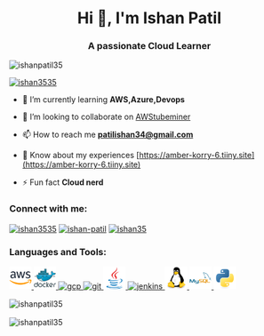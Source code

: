 <h1 align="center">Hi 👋, I'm Ishan Patil</h1>
<h3 align="center">A passionate Cloud Learner</h3>

 

<p align="left"> <img src="https://komarev.com/ghpvc/?username=ishanpatil35&label=Profile%20views&color=0e75b6&style=flat" alt="ishanpatil35" /> </p>

<p align="left"> <a href="https://twitter.com/ishan3535" target="blank"><img src="https://img.shields.io/twitter/follow/ishan3535?logo=twitter&style=for-the-badge" alt="ishan3535" /></a> </p>

- 🌱 I’m currently learning **AWS,Azure,Devops**

- 👯 I’m looking to collaborate on [AWStubeminer](https://github.com/ishanpatil35/AWS-TubeMiner)

- 📫 How to reach me **patilishan34@gmail.com**

- 📄 Know about my experiences [https://amber-korry-6.tiiny.site](https://amber-korry-6.tiiny.site)

- ⚡ Fun fact **Cloud nerd**

<h3 align="left">Connect with me:</h3>
<p align="left">
<a href="https://twitter.com/ishan3535" target="blank"><img align="center" src="https://raw.githubusercontent.com/rahuldkjain/github-profile-readme-generator/master/src/images/icons/Social/twitter.svg" alt="ishan3535" height="30" width="40" /></a>
<a href="https://linkedin.com/in/ishan-patil" target="blank"><img align="center" src="https://raw.githubusercontent.com/rahuldkjain/github-profile-readme-generator/master/src/images/icons/Social/linked-in-alt.svg" alt="ishan-patil" height="30" width="40" /></a>
<a href="https://instagram.com/ishan35" target="blank"><img align="center" src="https://raw.githubusercontent.com/rahuldkjain/github-profile-readme-generator/master/src/images/icons/Social/instagram.svg" alt="ishan35" height="30" width="40" /></a>
</p>

<h3 align="left">Languages and Tools:</h3>
<p align="left"> <a href="https://aws.amazon.com" target="_blank" rel="noreferrer"> <img src="https://raw.githubusercontent.com/devicons/devicon/master/icons/amazonwebservices/amazonwebservices-original-wordmark.svg" alt="aws" width="40" height="40"/> </a> <a href="https://www.docker.com/" target="_blank" rel="noreferrer"> <img src="https://raw.githubusercontent.com/devicons/devicon/master/icons/docker/docker-original-wordmark.svg" alt="docker" width="40" height="40"/> </a> <a href="https://cloud.google.com" target="_blank" rel="noreferrer"> <img src="https://www.vectorlogo.zone/logos/google_cloud/google_cloud-icon.svg" alt="gcp" width="40" height="40"/> </a> <a href="https://git-scm.com/" target="_blank" rel="noreferrer"> <img src="https://www.vectorlogo.zone/logos/git-scm/git-scm-icon.svg" alt="git" width="40" height="40"/> </a> <a href="https://www.java.com" target="_blank" rel="noreferrer"> <img src="https://raw.githubusercontent.com/devicons/devicon/master/icons/java/java-original.svg" alt="java" width="40" height="40"/> </a> <a href="https://www.jenkins.io" target="_blank" rel="noreferrer"> <img src="https://www.vectorlogo.zone/logos/jenkins/jenkins-icon.svg" alt="jenkins" width="40" height="40"/> </a> <a href="https://www.linux.org/" target="_blank" rel="noreferrer"> <img src="https://raw.githubusercontent.com/devicons/devicon/master/icons/linux/linux-original.svg" alt="linux" width="40" height="40"/> </a> <a href="https://www.mysql.com/" target="_blank" rel="noreferrer"> <img src="https://raw.githubusercontent.com/devicons/devicon/master/icons/mysql/mysql-original-wordmark.svg" alt="mysql" width="40" height="40"/> </a> <a href="https://www.python.org" target="_blank" rel="noreferrer"> <img src="https://raw.githubusercontent.com/devicons/devicon/master/icons/python/python-original.svg" alt="python" width="40" height="40"/> </a> </p>

<p><img align="center" src="https://github-readme-stats.vercel.app/api/top-langs?username=ishanpatil35&show_icons=true&locale=en&layout=compact" alt="ishanpatil35" /></p>

<p><img align="center" src="https://github-readme-streak-stats.herokuapp.com/?user=ishanpatil35&" alt="ishanpatil35" /></p>
